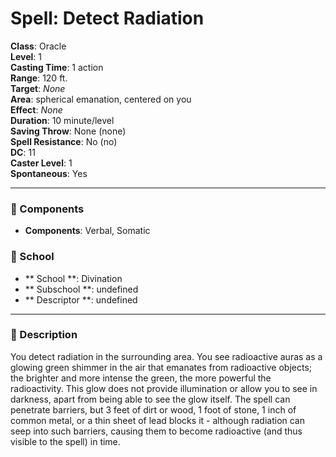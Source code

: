 
# Spell: Detect Radiation
**Class**: Oracle  
**Level**: 1  
**Casting Time**: 1 action  
**Range**: 120 ft.  
**Target**: _None_  
**Area**: spherical emanation, centered on you  
**Effect**: _None_  
**Duration**: 10 minute/level  
**Saving Throw**: None (none)  
**Spell Resistance**: No (no)  
**DC**: 11  
**Caster Level**: 1  
**Spontaneous**: Yes

---

### 🔮 Components
- **Components**: Verbal, Somatic

### 🏫 School
- ** School **: Divination
- ** Subschool **: undefined
- ** Descriptor **: undefined
---

### 📜 Description
You detect radiation in the surrounding area. You see radioactive auras as a glowing green shimmer in the air that emanates from radioactive objects; the brighter and more intense the green, the more powerful the radioactivity. This glow does not provide illumination or allow you to see in darkness, apart from being able to see the glow itself. The spell can penetrate barriers, but 3 feet of dirt or wood, 1 foot of stone, 1 inch of common metal, or a thin sheet of lead blocks it - although radiation can seep into such barriers, causing them to become radioactive (and thus visible to the spell) in time.
